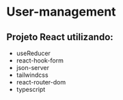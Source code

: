 # User-management
## Projeto React utilizando:
- useReducer
- react-hook-form
- json-server
- tailwindcss
- react-router-dom
- typescript

